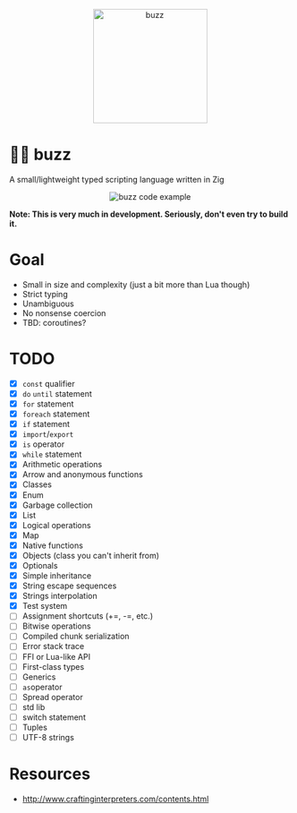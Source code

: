 <p align="center">
    <img src="https://github.com/giann/buzz/raw/main/logo.png" alt="buzz" width="204" height="204">
</p>

# 👨‍🚀 buzz
A small/lightweight typed scripting language written in Zig

<p align="center">
    <img src="https://github.com/giann/buzz/raw/main/example.png" alt="buzz code example">
</p>

**Note: This is very much in development. Seriously, don't even try to build it.**

# Goal
- Small in size and complexity (just a bit more than Lua though)
- Strict typing
- Unambiguous
- No nonsense coercion
- TBD: coroutines?

# TODO
- [X] `const` qualifier
- [X] `do` `until` statement
- [X] `for` statement
- [X] `foreach` statement
- [X] `if` statement
- [X] `import`/`export`
- [X] `is` operator
- [X] `while` statement
- [X] Arithmetic operations
- [X] Arrow and anonymous functions
- [X] Classes
- [X] Enum
- [X] Garbage collection
- [X] List
- [X] Logical operations
- [X] Map
- [X] Native functions
- [X] Objects (class you can't inherit from)
- [X] Optionals
- [X] Simple inheritance
- [X] String escape sequences
- [X] Strings interpolation
- [X] Test system
- [ ] Assignment shortcuts (+=, -=, etc.)
- [ ] Bitwise operations
- [ ] Compiled chunk serialization
- [ ] Error stack trace
- [ ] FFI or Lua-like API
- [ ] First-class types
- [ ] Generics
- [ ] `as`operator
- [ ] Spread operator
- [ ] std lib
- [ ] switch statement
- [ ] Tuples
- [ ] UTF-8 strings

# Resources
- http://www.craftinginterpreters.com/contents.html
